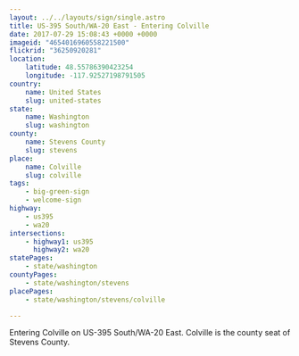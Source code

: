 ```yaml
---
layout: ../../layouts/sign/single.astro
title: US-395 South/WA-20 East - Entering Colville
date: 2017-07-29 15:08:43 +0000 +0000
imageid: "4654016960558221500"
flickrid: "36250920281"
location:
    latitude: 48.55786390423254
    longitude: -117.92527198791505
country:
    name: United States
    slug: united-states
state:
    name: Washington
    slug: washington
county:
    name: Stevens County
    slug: stevens
place:
    name: Colville
    slug: colville
tags:
    - big-green-sign
    - welcome-sign
highway:
    - us395
    - wa20
intersections:
    - highway1: us395
      highway2: wa20
statePages:
    - state/washington
countyPages:
    - state/washington/stevens
placePages:
    - state/washington/stevens/colville

---
```

Entering Colville on US-395 South/WA-20 East.  Colville is the county seat of Stevens County.